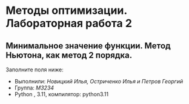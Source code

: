 # Методы оптимизации. Лабораторная работа 2
## Минимальное значение функции. Метод Ньютона, как метод 2 порядка.

Заполните поля ниже:

- Выполнили: *Новицкий Илья, Остриченко Илья и Петров Георгий*  
- Группа: *M3234*   
- Python , 3.11, компилятор: python3.11  
